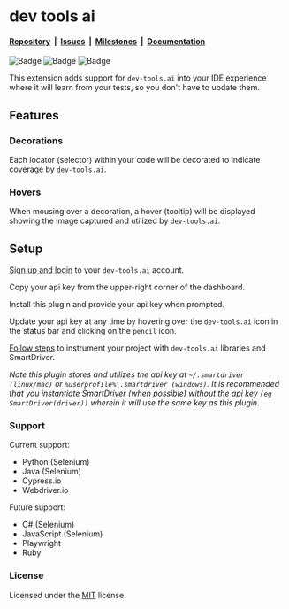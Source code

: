 # dev tools ai

#### [Repository](https://github.com/dev-tools-ai/devtoolsai-vscode-plugin)&nbsp;&nbsp;|&nbsp;&nbsp;[Issues](https://github.com/dev-tools-ai/devtoolsai-vscode-plugin/issues)&nbsp;&nbsp;|&nbsp;&nbsp;[Milestones](https://github.com/dev-tools-ai/devtoolsai-vscode-plugin/milestones)&nbsp;&nbsp;|&nbsp;&nbsp;[Documentation](https://dev-tools.ai/)

![Badge](https://img.shields.io/visual-studio-marketplace/v/devtools-ai.devtools-ai) ![Badge](https://img.shields.io/visual-studio-marketplace/last-updated/devtools-ai.devtools-ai) ![Badge](https://img.shields.io/github/issues/dev-tools-ai/devtoolsai-vscode-plugin)

This extension adds support for `dev-tools.ai` into your IDE experience where it will learn from your tests, so you don't have to update them.


## Features

### Decorations
Each locator (selector) within your code will be decorated to indicate coverage by `dev-tools.ai`.

### Hovers
When mousing over a decoration, a hover (tooltip) will be displayed showing the image captured and utilized by `dev-tools.ai`.


## Setup
[Sign up and login](https://dev-tools.ai/) to your `dev-tools.ai` account.

Copy your api key from the upper-right corner of the dashboard.

Install this plugin and provide your api key when prompted.

Update your api key at any time by hovering over the `dev-tools.ai` icon in the status bar and clicking on the `pencil` icon.

[Follow steps](https://dev-tools.ai/) to instrument your project with `dev-tools.ai` libraries and SmartDriver.

*Note this plugin stores and utilizes the api key at `~/.smartdriver (linux/mac)` or `%userprofile%\.smartdriver (windows)`.  It is recommended that you instantiate SmartDriver (when possible) without the api key `(eg SmartDriver(driver))` wherein it will use the same key as this plugin.*

### Support
Current support:
- Python (Selenium)
- Java (Selenium)
- Cypress.io
- Webdriver.io

Future support:
- C# (Selenium)
- JavaScript (Selenium)
- Playwright
- Ruby

### License
Licensed under the [MIT](LICENSE) license.